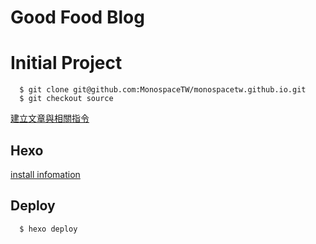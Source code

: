 # Good Food Blog

# Initial Project

```
  $ git clone git@github.com:MonospaceTW/monospacetw.github.io.git
  $ git checkout source
```

[建立文章與相關指令](https://monospacetw.github.io/2018/08/08/create-new-post/#install-Hexo)
## Hexo

[install infomation](https://hexo.io/zh-tw/docs/index.html)

## Deploy

```
  $ hexo deploy
```

